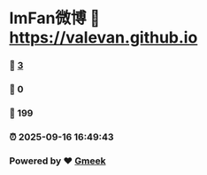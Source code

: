 # ImFan微博 :link: https://valevan.github.io 
### :page_facing_up: [3](https://valevan.github.io/tag.html) 
### :speech_balloon: 0 
### :hibiscus: 199 
### :alarm_clock: 2025-09-16 16:49:43 
### Powered by :heart: [Gmeek](https://github.com/Meekdai/Gmeek)
